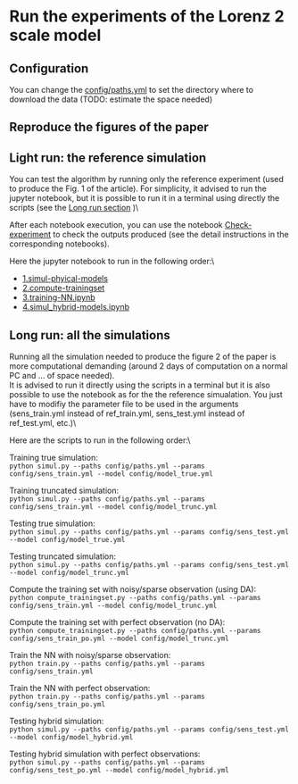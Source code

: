 

# Run the experiments of the Lorenz 2 scale model

## Configuration
You can change the [config/paths.yml](config/paths.yml) to set the directory where to download the data
(TODO: estimate the space needed)

## Reproduce the figures of the paper



## Light run: the reference simulation
You can test the algorithm by running only the reference experiment (used to produce the Fig. 1 of the article).
For simplicity, it advised to run the jupyter notebook, but it is possible to run it in a terminal using directly the scripts (see the [Long run section](#long-run:-all-the-simulations) )\

After each notebook execution, you can use the notebook [Check-experiment](check-experiment.ipynb) to check the outputs produced (see the detail instructions in the corresponding notebooks).

Here the jupyter notebook to run in the following order:\
- [1.simul-phyical-models](1.simul-phyiscal-models.ipynb)
- [2.compute-trainingset](2.compute-trainingset.ipynb)
- [3.training-NN.ipynb](3.training-NN.ipynb)
- [4.simul_hybrid-models.ipynb](4.simul-hybrid-models.ipynb)


## Long run: all the simulations
Running all the simulation needed to produce the figure 2 of the paper is more computational demanding (around 2 days of computation on a normal PC and ... of space needed).\
It is advised to run it directly using the scripts in a terminal but it is also possible to use the notebook as for the the reference simualation. You just have to modifiy the parameter file to be used in the arguments (sens_train.yml instead of ref_train.yml, sens_test.yml instead of ref_test.yml, etc.)\

Here are the scripts to run in the following order:\

Training true simulation:\
```python simul.py --paths config/paths.yml --params config/sens_train.yml --model config/model_true.yml```

Training truncated simulation:\
```python simul.py --paths config/paths.yml --params config/sens_train.yml --model config/model_trunc.yml```

Testing true simulation:\
```python simul.py --paths config/paths.yml --params config/sens_test.yml --model config/model_true.yml```

Testing truncated simulation:\
```python simul.py --paths config/paths.yml --params config/sens_test.yml --model config/model_trunc.yml```

Compute the training set with noisy/sparse observation (using DA):\
```python compute_trainingset.py --paths config/paths.yml --params config/sens_train.yml --model config/model_trunc.yml```

Compute the training set with perfect observation (no DA):\
```python compute_trainingset.py --paths config/paths.yml --params config/sens_train_po.yml --model config/model_trunc.yml```

Train the NN with noisy/sparse observation:\
```python train.py --paths config/paths.yml --params config/sens_train.yml```

Train the NN with perfect observation:\
```python train.py --paths config/paths.yml --params config/sens_train_po.yml```

Testing hybrid simulation:\
```python simul.py --paths config/paths.yml --params config/sens_test.yml --model config/model_hybrid.yml```


Testing hybrid simulation with perfect observations:\
```python simul.py --paths config/paths.yml --params config/sens_test_po.yml --model config/model_hybrid.yml```
